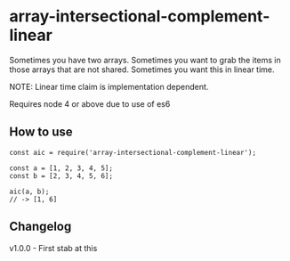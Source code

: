 # array-intersectional-complement-linear

Sometimes you have two arrays. Sometimes you want to grab the items in those arrays
that are not shared. Sometimes you want this in linear time.

NOTE: Linear time claim is implementation dependent.

Requires node 4 or above due to use of es6


## How to use

```
const aic = require('array-intersectional-complement-linear');

const a = [1, 2, 3, 4, 5];
const b = [2, 3, 4, 5, 6];

aic(a, b);
// -> [1, 6]
```

## Changelog

v1.0.0 - First stab at this